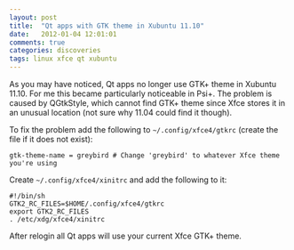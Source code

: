 ```yaml
---
layout: post
title:  "Qt apps with GTK theme in Xubuntu 11.10"
date:   2012-01-04 12:01:01
comments: true
categories: discoveries
tags: linux xfce qt xubuntu
---
```



As you may have noticed, Qt apps no longer use GTK+ theme in Xubuntu 11.10. For me this became particularly noticeable in Psi+.
The problem is caused by QGtkStyle, which cannot find GTK+ theme since Xfce stores it in an unusual location (not sure why 11.04 could find it though).

To fix the problem add the following to `~/.config/xfce4/gtkrc` (create the file if it does not exist):

```
gtk-theme-name = greybird # Change 'greybird' to whatever Xfce theme you're using
```

Create `~/.config/xfce4/xinitrc` and add the following to it:

```
#!/bin/sh
GTK2_RC_FILES=$HOME/.config/xfce4/gtkrc
export GTK2_RC_FILES
. /etc/xdg/xfce4/xinitrc
```

After relogin all Qt apps will use your current Xfce GTK+ theme.